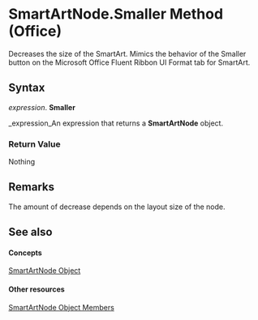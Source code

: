 
# SmartArtNode.Smaller Method (Office)

Decreases the size of the SmartArt. Mimics the behavior of the Smaller button on the Microsoft Office Fluent Ribbon UI Format tab for SmartArt.


## Syntax

 _expression_. **Smaller**

 _expression_An expression that returns a  **SmartArtNode** object.


### Return Value

Nothing


## Remarks

The amount of decrease depends on the layout size of the node.


## See also


#### Concepts


 [SmartArtNode Object](3987d02d-beb1-8ce0-acbb-3fc0a05b2341.md)
#### Other resources


 [SmartArtNode Object Members](8472d586-87ed-2dd7-054b-e821f1738e3c.md)
